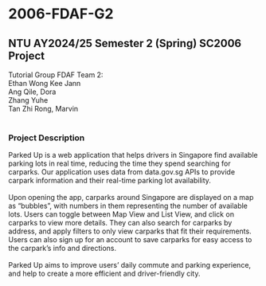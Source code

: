 # 2006-FDAF-G2

## NTU AY2024/25 Semester 2 (Spring) SC2006 Project
Tutorial Group FDAF Team 2:<br />
Ethan Wong Kee Jann<br />
Ang Qile, Dora<br />
Zhang Yuhe<br />
Tan Zhi Rong, Marvin<br />
<br />

### Project Description
Parked Up is a web application that helps drivers in Singapore find available parking lots in real time, reducing the time they spend searching for carparks. Our application uses data from data.gov.sg APIs to provide carpark information and their real-time parking lot availability.<br /><br />
Upon opening the app, carparks around Singapore are displayed on a map as “bubbles”, with numbers in them representing the number of available lots. Users can toggle between Map View and List View, and click on carparks to view more details. They can also search for carparks by address, and apply filters to only view carparks that fit their requirements. Users can also sign up for an account to save carparks for easy access to the carpark’s info and directions.<br /><br />
Parked Up aims to improve users’ daily commute and parking experience, and help to create a more efficient and driver-friendly city.
